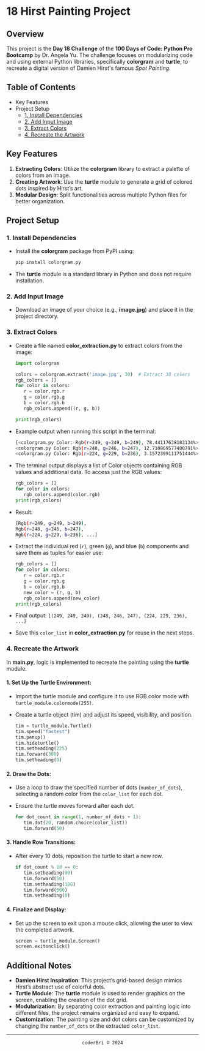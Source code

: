 # 18 Hirst Painting Project

## Overview

This project is the **Day 18 Challenge** of the **100 Days of Code: Python Pro Bootcamp** by Dr. Angela Yu. The challenge focuses on modularizing code and using external Python libraries, specifically **colorgram** and **turtle**, to recreate a digital version of Damien Hirst's famous *Spot Painting*.


## Table of Contents

- Key Features
- Project Setup
   - [1. Install Dependencies](#1-install-dependencies)
   - [2. Add Input Image](#2-add-input-image)
   - [3. Extract Colors](#3-extract-colors)
   - [4. Recreate the Artwork](#4-recreate-the-artwork)


## Key Features

1. **Extracting Colors**: Utilize the **colorgram** library to extract a palette of colors from an image.
2. **Creating Artwork**: Use the **turtle** module to generate a grid of colored dots inspired by Hirst’s art.
3. **Modular Design**: Split functionalities across multiple Python files for better organization.



## Project Setup

### 1. Install Dependencies

- Install the **colorgram** package from PyPI using:
  ```bash
  pip install colorgram.py
  ```

- The **turtle** module is a standard library in Python and does not require installation.

### 2. Add Input Image

- Download an image of your choice (e.g., **image.jpg**) and place it in the project directory.

### 3. Extract Colors

- Create a file named **color_extraction.py** to extract colors from the image:

   ```python
   import colorgram

   colors = colorgram.extract('image.jpg', 30)  # Extract 30 colors
   rgb_colors = []
   for color in colors:
      r = color.rgb.r
      g = color.rgb.g
      b = color.rgb.b
      rgb_colors.append((r, g, b))

   print(rgb_colors)
   ```

- Example output when running this script in the terminal:

   ```bash
   [<colorgram.py Color: Rgb(r=249, g=249, b=249), 78.44117638183134%>, 
   <colorgram.py Color: Rgb(r=248, g=246, b=247), 12.710869577400791%>, 
   <colorgram.py Color: Rgb(r=224, g=229, b=236), 3.1572399111751444%>, ...]
   ```

- The terminal output displays a list of Color objects containing RGB values and additional data. To access just the RGB values:

   ```python
   rgb_colors = []
   for color in colors:
      rgb_colors.append(color.rgb)
   print(rgb_colors)
   ```

- Result:

   ```bash
   [Rgb(r=249, g=249, b=249),
   Rgb(r=248, g=246, b=247),
   Rgb(r=224, g=229, b=236), ...]
   ```


- Extract the individual red (`r`), green (`g`), and blue (`b`) components and save them as tuples for easier use:

   ```python
   rgb_colors = []
   for color in colors:
      r = color.rgb.r
      g = color.rgb.g
      b = color.rgb.b
      new_color = (r, g, b)
      rgb_colors.append(new_color)
   print(rgb_colors)
   ```

- Final output: `[(249, 249, 249), (248, 246, 247), (224, 229, 236), ...]`

- Save this `color_list` in **color_extraction.py** for reuse in the next steps.


### 4. Recreate the Artwork

In **main.py**, logic is implemented to recreate the painting using the **turtle** module.

#### 1. Set Up the Turtle Environment:

- Import the turtle module and configure it to use RGB color mode with `turtle_module.colormode(255)`.

- Create a turtle object (tim) and adjust its speed, visibility, and position.

   ```python
   tim = turtle_module.Turtle()
   tim.speed("fastest")
   tim.penup()
   tim.hideturtle()
   tim.setheading(225)
   tim.forward(300)
   tim.setheading(0)
   ```

#### 2. Draw the Dots:

- Use a loop to draw the specified number of dots (`number_of_dots`), selecting a random color from the `color_list` for each dot.

- Ensure the turtle moves forward after each dot.

   ```python
   for dot_count in range(1, number_of_dots + 1):
      tim.dot(20, random.choice(color_list))
      tim.forward(50)
   ```

#### 3. Handle Row Transitions:

- After every 10 dots, reposition the turtle to start a new row.

   ```python
   if dot_count % 10 == 0:
      tim.setheading(90)
      tim.forward(50)
      tim.setheading(180)
      tim.forward(500)
      tim.setheading(0)
   ```

#### 4. Finalize and Display:

- Set up the screen to exit upon a mouse click, allowing the user to view the completed artwork.

   ```python
   screen = turtle_module.Screen()
   screen.exitonclick()
   ```



## Additional Notes

- **Damien Hirst Inspiration**: This project’s grid-based design mimics Hirst’s abstract use of colorful dots.
- **Turtle Module**: The **turtle** module is used to render graphics on the screen, enabling the creation of the dot grid.
- **Modularization**: By separating color extraction and painting logic into different files, the project remains organized and easy to expand.
- **Customization**: The painting size and dot colors can be customized by changing the `number_of_dots` or the extracted `color_list`.


---
<section align="center">
  <code>coderBri © 2024</code>
</section>